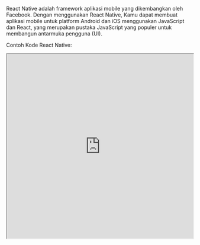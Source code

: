 React Native adalah framework aplikasi mobile yang dikembangkan oleh Facebook. Dengan menggunakan React Native, Kamu dapat membuat aplikasi mobile untuk platform Android dan iOS menggunakan JavaScript dan React, yang merupakan pustaka JavaScript yang populer untuk membangun antarmuka pengguna (UI).

Contoh Kode React Native:

<iframe src="https://snack.expo.dev/@doltons/konsep-dasar-component" height="500" width="100%"></iframe>
